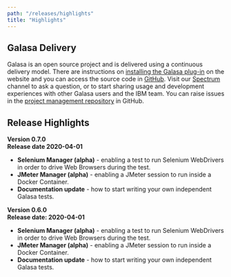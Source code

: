 ```yaml
---
path: "/releases/highlights"
title: "Highlights"
---
```


## Galasa Delivery

Galasa is an open source project and is delivered using a continuous delivery model. There are instructions on [installing the Galasa plug-in](/docs/getting-started/installing) on the website and you can access the source code in [GitHub](https://github.com/galasa-dev). Visit our [Spectrum](https://spectrum.chat/galasa) channel to ask a question, or to start sharing usage and development experiences with other Galasa users and the IBM team. You can raise issues in the [project management repository](https://github.com/galasa-dev/projectmanagement) in GitHub. 

## Release Highlights

<b>Version 0.7.0</b><br>
<b>Release date 2020-04-01</b>

- <b>Selenium Manager (alpha)</b> - enabling a test to run Selenium WebDrivers in order to drive Web Browsers during the test. 
- <b>JMeter Manager (alpha)</b> - enabling a JMeter session to run inside a Docker Container.
- <b>Documentation update</b> - how to start writing your own independent Galasa tests. 

<b>Version 0.6.0</b><br>
<b>Release date: 2020-04-01</b>

- <b>Selenium Manager (alpha)</b> - enabling a test to run Selenium WebDrivers in order to drive Web Browsers during the test. 
- <b>JMeter Manager (alpha)</b> - enabling a JMeter session to run inside a Docker Container.
- <b>Documentation update</b> - how to start writing your own independent Galasa tests. 



